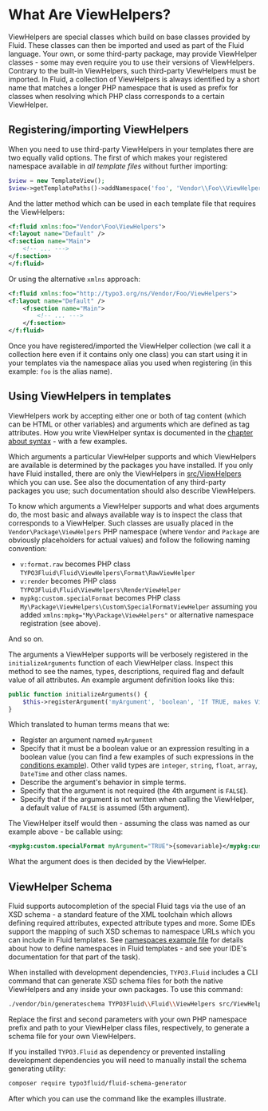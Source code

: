 What Are ViewHelpers?
=====================

ViewHelpers are special classes which build on base classes provided by Fluid. These classes can then be imported and used as
part of the Fluid language. Your own, or some third-party package, may provide ViewHelper classes - some may even require you to
use their versions of ViewHelpers. Contrary to the built-in ViewHelpers, such third-party ViewHelpers must be imported. In Fluid,
a collection of ViewHelpers is always identified by a short name that matches a longer PHP namespace that is used as prefix for
classes when resolving which PHP class corresponds to a certain ViewHelper.

Registering/importing ViewHelpers
---------------------------------

When you need to use third-party ViewHelpers in your templates there are two equally valid options. The first of which makes your
registered namespace available in _all template files_ without further importing:

```php
$view = new TemplateView();
$view->getTemplatePaths()->addNamespace('foo', 'Vendor\\Foo\\ViewHelpers');
```

And the latter method which can be used in each template file that requires the ViewHelpers:

```xml
<f:fluid xmlns:foo="Vendor\Foo\ViewHelpers">
<f:layout name="Default" />
<f:section name="Main">
    <!-- ... --->
</f:section>
</f:fluid>
```

Or using the alternative `xmlns` approach:

```xml
<f:fluid xmlns:foo="http://typo3.org/ns/Vendor/Foo/ViewHelpers">
<f:layout name="Default" />
    <f:section name="Main">
        <!-- ... --->
    </f:section>
</f:fluid>
```

Once you have registered/imported the ViewHelper collection (we call it a collection here even if it contains only one class) you
can start using it in your templates via the namespace alias you used when registering (in this example: `foo` is the alias name).

Using ViewHelpers in templates
------------------------------

ViewHelpers work by accepting either one or both of tag content (which can be HTML or other variables) and arguments which are
defined as tag attributes. How you write ViewHelper syntax is documented in the [chapter about syntax](FLUID_SYNTAX.md) - with a
few examples.

Which arguments a particular ViewHelper supports and which ViewHelpers are available is determined by the packages you have
installed. If you only have Fluid installed, there are only the ViewHelpers in [src/ViewHelpers](../src/ViewHelpers/) which you
can use. See also the documentation of any third-party packages you use; such documentation should also describe ViewHelpers.

To know which arguments a ViewHelper supports and what does arguments do, the most basic and always available way is to inspect
the class that corresponds to a ViewHelper. Such classes are usually placed in the `Vendor\Package\ViewHelpers` PHP namespace
(where `Vendor` and `Package` are obviously placeholders for actual values) and follow the following naming convention:

* `v:format.raw` becomes PHP class `TYPO3Fluid\Fluid\ViewHelpers\Format\RawViewHelper`
* `v:render` becomes PHP class `TYPO3Fluid\Fluid\ViewHelpers\RenderViewHelper`
* `mypkg:custom.specialFormat` becomes PHP class `My\Package\ViewHelpers\Custom\SpecialFormatViewHelper` assuming you added
  `xmlns:mpkg="My\Package\ViewHelpers"` or alternative namespace registration (see above).

And so on.

The arguments a ViewHelper supports will be verbosely registered in the `initializeArguments` function of each ViewHelper class.
Inspect this method to see the names, types, descriptions, required flag and default value of all attributes. An example argument
definition looks like this:

```php
public function initializeArguments() {
    $this->registerArgument('myArgument', 'boolean', 'If TRUE, makes ViewHelper do foobar', FALSE, FALSE);
}
```

Which translated to human terms means that we:

* Register an argument named `myArgument`
* Specify that it must be a boolean value or an expression resulting in a boolean value (you can find a few examples of such
  expressions in the [conditions example](../examples/Singles/Conditions.html)). Other valid types are `integer`, `string`,
  `float`, `array`, `DateTime` and other class names.
* Describe the argument's behavior in simple terms.
* Specify that the argument is not required (the 4th argument is `FALSE`).
* Specify that if the argument is not written when calling the ViewHelper, a default value of `FALSE` is assumed (5th argument).

The ViewHelper itself would then - assuming the class was named as our example above - be callable using:

```xml
<mypkg:custom.specialFormat myArgument="TRUE">{somevariable}</mypkg:custom.specialFormat>
```

What the argument does is then decided by the ViewHelper.

ViewHelper Schema
-----------------

Fluid supports autocompletion of the special Fluid tags via the use of an XSD schema - a standard feature of the XML toolchain
which allows defining required attributes, expected attribute types and more. Some IDEs support the mapping of such XSD schemas
to namespace URLs which you can include in Fluid templates. See [namespaces example file](../examples/Singles/Namespaces.html) for
details about how to define namespaces in Fluid templates - and see your IDE's documentation for that part of the task).

When installed with development dependencies, `TYPO3.Fluid` includes a CLI command that can generate XSD schema files for both the
native ViewHelpers and any inside your own packages. To use this command:

```bash
./vendor/bin/generateschema TYPO3Fluid\\Fluid\\ViewHelpers src/ViewHelpers > schema.xsd
```

Replace the first and second parameters with your own PHP namespace prefix and path to your ViewHelper class files, respectively,
to generate a schema file for your own ViewHelpers.

If you installed `TYPO3.Fluid` as dependency or prevented installing development dependencies you will need to manually install
the schema generating utility:

```bash
composer require typo3fluid/fluid-schema-generator
```

After which you can use the command like the examples illustrate.
